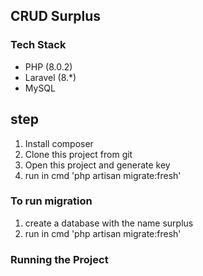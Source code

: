 ## CRUD Surplus

### Tech Stack
- PHP (8.0.2)
- Laravel (8.*)
- MySQL

## step
1. Install composer
2. Clone this project from git
3. Open this project and generate key 
4. run in cmd 'php artisan migrate:fresh'



### To run migration
1. create a database with the name surplus
2. run in cmd 'php artisan migrate:fresh'


### Running the Project
``` docker-compose up --build -d
